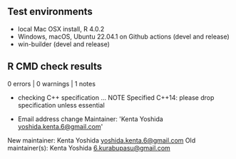 ## Test environments

* local Mac OSX install, R 4.0.2
* Windows, macOS, Ubuntu 22.04.1 on Github actions (devel and release)
* win-builder (devel and release)


## R CMD check results

0 errors | 0 warnings | 1 notes

* checking C++ specification ... NOTE
  Specified C++14: please drop specification unless essential
  
  
* Email address change
Maintainer: 'Kenta Yoshida <yoshida.kenta.6@gmail.com>'

New maintainer:
  Kenta Yoshida <yoshida.kenta.6@gmail.com>
Old maintainer(s):
  Kenta Yoshida <6.kurabupasu@gmail.com>
